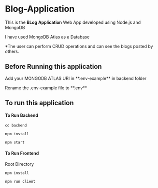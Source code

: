 # Blog-Application

This is the **BLog Application** Web App developed using Node.js and MongoDB

I have used MongoDB Atlas as a Database

*The user can perform CRUD operations and can see the blogs posted by others.

## Before Running  this application
<p>Add your MONGODB ATLAS URI in **.env-example** in backend folder </p>
<p>Rename the .env-example file to **.env** </p>

## To run this application

#### To Run Backend
`cd backend` <br>

`npm install` <br>

`npm start`

#### To Run Frontend

 Root Directory<br>

`npm install` <br>

`npm run client`
